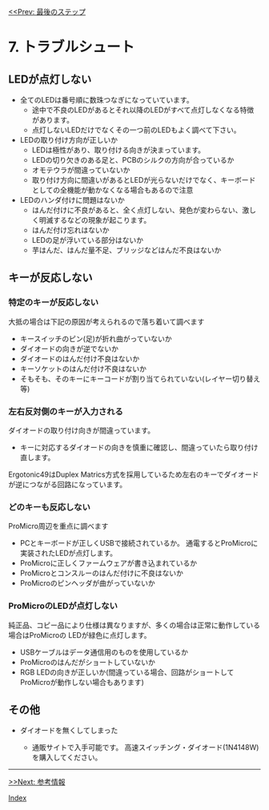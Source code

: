 [<<Prev: 最後のステップ](06_final_step.md)  

# 7. トラブルシュート

## LEDが点灯しない

  - 全てのLEDは番号順に数珠つなぎになっていています。
    - 途中で不良のLEDがあるとそれ以降のLEDがすべて点灯しなくなる特徴があります。
    - 点灯しないLEDだけでなくその一つ前のLEDもよく調べて下さい。
  - LEDの取り付け方向が正しいか
     - LEDは極性があり、取り付ける向きが決まっています。
     - LEDの切り欠きのある足と、PCBのシルクの方向が合っているか
     - オモテウラが間違っていないか
     - 取り付け方向に間違いがあるとLEDが光らないだけでなく、キーボードとしての全機能が動かなくなる場合もあるので注意
  - LEDのハンダ付けに問題はないか
    - はんだ付けに不良があると、全く点灯しない、発色が変わらない、激しく明滅するなどの現象が起こります。
    - はんだ付け忘れはないか
    - LEDの足が浮いている部分はないか
    - 芋はんだ、はんだ量不足、ブリッジなどはんだ不良はないか

## キーが反応しない

### 特定のキーが反応しない
 
大抵の場合は下記の原因が考えられるので落ち着いて調べます

- キースイッチのピン(足)が折れ曲がっていないか
- ダイオードの向きが逆でないか
- ダイオードのはんだ付け不良はないか
- キーソケットのはんだ付け不良はないか
- そもそも、そのキーにキーコードが割り当てられていない(レイヤー切り替え等)

### 左右反対側のキーが入力される

ダイオードの取り付け向きが間違っています。

- キーに対応するダイオードの向きを慎重に確認し、間違っていたら取り付け直します。

Ergotonic49はDuplex Matrics方式を採用しているため左右のキーでダイオードが逆につながる回路になっています。


### どのキーも反応しない

ProMicro周辺を重点に調べます

- PCとキーボードが正しくUSBで接続されているか。
  通電するとProMicroに実装されたLEDが点灯します。
- ProMicroに正しくファームウェアが書き込まれているか
- ProMicroとコンスルーのはんだ付けに不良はないか
- ProMicroのピンヘッダが曲がっていないか

### ProMicroのLEDが点灯しない

純正品、コピー品により仕様は異なりますが、多くの場合は正常に動作している場合はProMicroの
LEDが緑色に点灯します。

- USBケーブルはデータ通信用のものを使用しているか
- ProMicroのはんだがショートしていないか
- RGB LEDの向きが正しいか(間違っている場合、回路がショートしてProMicroが動作しない場合もあります)

## その他
  
 - ダイオードを無くしてしまった
  
   - 通販サイトで入手可能です。 高速スイッチング・ダイオード(1N4148W) を購入してください。

----
 [>>Next: 参考情報](08_reference.md)

[Index](index.md)
